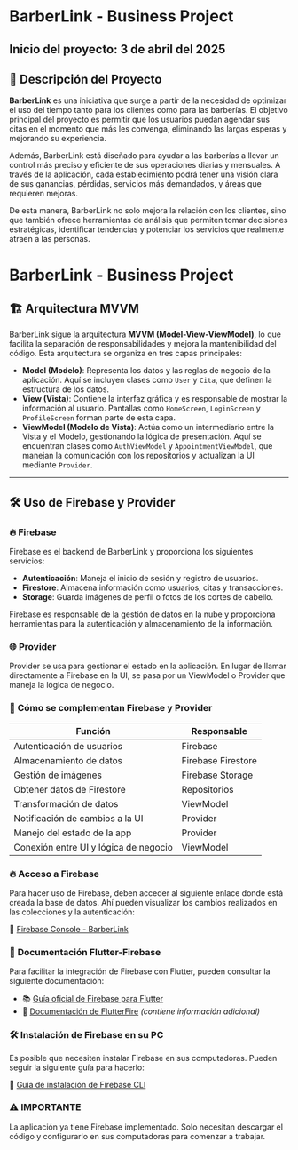 
# **BarberLink - Business Project**  
## **Inicio del proyecto: 3 de abril del 2025**  

## 📝 Descripción del Proyecto

**BarberLink** es una iniciativa que surge a partir de la necesidad de optimizar el uso del tiempo tanto para los clientes como para las barberías. El objetivo principal del proyecto es permitir que los usuarios puedan agendar sus citas en el momento que más les convenga, eliminando las largas esperas y mejorando su experiencia.

Además, BarberLink está diseñado para ayudar a las barberías a llevar un control más preciso y eficiente de sus operaciones diarias y mensuales. A través de la aplicación, cada establecimiento podrá tener una visión clara de sus ganancias, pérdidas, servicios más demandados, y áreas que requieren mejoras.

De esta manera, BarberLink no solo mejora la relación con los clientes, sino que también ofrece herramientas de análisis que permiten tomar decisiones estratégicas, identificar tendencias y potenciar los servicios que realmente atraen a las personas.

# **BarberLink - Business Project**

## 🏗️ Arquitectura MVVM

BarberLink sigue la arquitectura **MVVM (Model-View-ViewModel)**, lo que facilita la separación de responsabilidades y mejora la mantenibilidad del código. Esta arquitectura se organiza en tres capas principales:

- **Model (Modelo)**: Representa los datos y las reglas de negocio de la aplicación. Aquí se incluyen clases como `User` y `Cita`, que definen la estructura de los datos.
- **View (Vista)**: Contiene la interfaz gráfica y es responsable de mostrar la información al usuario. Pantallas como `HomeScreen`, `LoginScreen` y `ProfileScreen` forman parte de esta capa.
- **ViewModel (Modelo de Vista)**: Actúa como un intermediario entre la Vista y el Modelo, gestionando la lógica de presentación. Aquí se encuentran clases como `AuthViewModel` y `AppointmentViewModel`, que manejan la comunicación con los repositorios y actualizan la UI mediante `Provider`.

---

## 🛠️ **Uso de Firebase y Provider**

### 🔥 **Firebase**

Firebase es el backend de BarberLink y proporciona los siguientes servicios:

- **Autenticación**: Maneja el inicio de sesión y registro de usuarios.
- **Firestore**: Almacena información como usuarios, citas y transacciones.
- **Storage**: Guarda imágenes de perfil o fotos de los cortes de cabello.

Firebase es responsable de la gestión de datos en la nube y proporciona herramientas para la autenticación y almacenamiento de la información.

### 🌐 **Provider**

Provider se usa para gestionar el estado en la aplicación. En lugar de llamar directamente a Firebase en la UI, se pasa por un ViewModel o Provider que maneja la lógica de negocio.

### 🔄 **Cómo se complementan Firebase y Provider**

| **Función**            | **Responsable** |
|----------------------|------------------|
| Autenticación de usuarios | Firebase |
| Almacenamiento de datos | Firebase Firestore |
| Gestión de imágenes | Firebase Storage |
| Obtener datos de Firestore | Repositorios |
| Transformación de datos | ViewModel |
| Notificación de cambios a la UI | Provider |
| Manejo del estado de la app | Provider |
| Conexión entre UI y lógica de negocio | ViewModel |



### 🔥 **Acceso a Firebase**  
Para hacer uso de Firebase, deben acceder al siguiente enlace donde está creada la base de datos. Ahí pueden visualizar los cambios realizados en las colecciones y la autenticación:  

🔗 [Firebase Console - BarberLink](https://console.firebase.google.com/project/barberlink-a4f23/settings/iam?hl=es-419)  

### 📖 **Documentación Flutter-Firebase**  
Para facilitar la integración de Firebase con Flutter, pueden consultar la siguiente documentación:  
- 📚 [Guía oficial de Firebase para Flutter](https://firebase.google.com/docs/flutter?hl=es-419)  
- 🔗 [Documentación de FlutterFire](https://firebase.flutter.dev/docs/overview/) _(contiene información adicional)_  

### 🛠 **Instalación de Firebase en su PC**  
Es posible que necesiten instalar Firebase en sus computadoras. Pueden seguir la siguiente guía para hacerlo:  

🔗 [Guía de instalación de Firebase CLI](https://firebase.google.com/docs/cli?hl=es&authuser=0#install-cli-windows)  

### ⚠️ **IMPORTANTE**  
La aplicación ya tiene Firebase implementado. Solo necesitan descargar el código y configurarlo en sus computadoras para comenzar a trabajar.  

